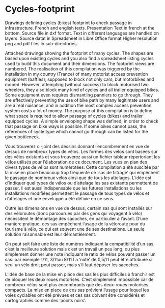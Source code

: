 # Cycles-footprint
Drawings defining cycles (bikes) footprint to check passage in infrastructure.
French and english texts. Presentation Text in french at the bottom.
Source file in dxf format. Text in different languages are handled on layers.
Source datat in Spreadsheet in Libre Office format
Higher resolution png and pdf files in sub-directories.

Attached drawings showing the footprint of many cycles.
The shapes are based upon existing cycles and you also find a spreadsheet listing
cycles used to build this document and their dimensions. 
The footprint views are numbered.
The realisation of this compilation was triggered by the installation in my country
(France) of many motorist access prevention equipment (baffles), supposed to block
not only cars, but motorbikes and moped. However, attempting (without success) to
block motorised two wheelers, they also block many kind of cycles and all trailer
equipped bikes. Some equipment
even requires dismantling panniers to go through. They are effectively preventing
the use of bike path by many legitimate users and are a real nuisance, and in
addition the most complex access prevention system costs a lot of money.
The purpose of this compilation is to define what space is required to allow passage
of cycles (bikes) and trailer equipped cycles.
A simple enveloping shape was defined, in order to check that passage on bike ways
is possible.
If some bikes cannot pass, the references of cycle type which cannot go through can
be listed for the given bottleneck.

Vous trouverez ci-joint des dessins donnant l’encombrement en vue de dessus de
nombreux types de vélos.
Les formes des vélos sont basées sur des vélos existants et vous trouverez aussi un
fichier tableur répertoriant les vélos utilisés pour l’élaboration de ce document.
Les vues en plan des divers types de vélos sont numérotées.
Cette compilation a été suscitée par la mise en place beaucoup trop fréquente de
‘sas de filtrage’ qui empêchent le passage de nombreux vélos ainsi que de tous les
attelages.
L’idée est d’indiquer quel types de vélos ou d’attelage les sas existants permettent
de passer. Il est aussi indispensable que les futures installations ou les
installations modifiées permettent le passage de tous types de vélos et d’attelages
et une enveloppe a été définie en ce sens.

Outre les dimensions en vue de dessus, certain sas qui sont installés sur des
véloroutes (donc parcourues par des gens qui voyagent à vélo) nécessitent le démontage
des sacoches, en particulier à l’avant. D’une manière pratique, ces sas empêchent
l’usage de la véloroute pour du tourisme à vélo, ce qui est souvent une de ses
destinations. La seule solution raisonnable est leur démantèlement.

On peut soit faire une liste de numéros indiquant la compatibilité d’un sas, c’est la
meilleure solution mais c’est un travail un peu long, ou plus simplement donner une
note indiquant le ratio de vélos pouvant passer un sas: par exemple 1/11, 3/11ou 8/11
La ‘note’ de 0,5/11 peut être attribuée si seul un vélo droit peut passer, mais s’il
faut déposer les sacoches.

L’idée de base de la mise en place des sas les plus difficiles à franchir est de
bloquer les deux roues motorisés. C’est simplement impossible car de nombreux vélos
sont plus encombrants que des deux-roues motorisés compacts. La mise en place de ces
sas prévient l’usage pour lequel les voies cyclables ont été prévues et ces sas
doivent être considérés et cartographiés comme des ‘points noirs’.



